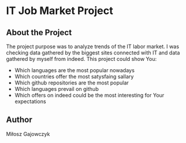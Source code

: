 # IT Job Market Project

## About the Project

The project purpose was to analyze trends of the IT labor market.
I was checking data gathered by the biggest sites connected with IT
and data gathered by myself from indeed. This project could show You:
* Which languages are the most popular nowadays
* Which countries offer the most satysfaing sallary
* Which github repositories are the most popular
* Which languages prevail on github
* Which offers on indeed could be the most interesting for Your expectations


## Author
Miłosz Gajowczyk




